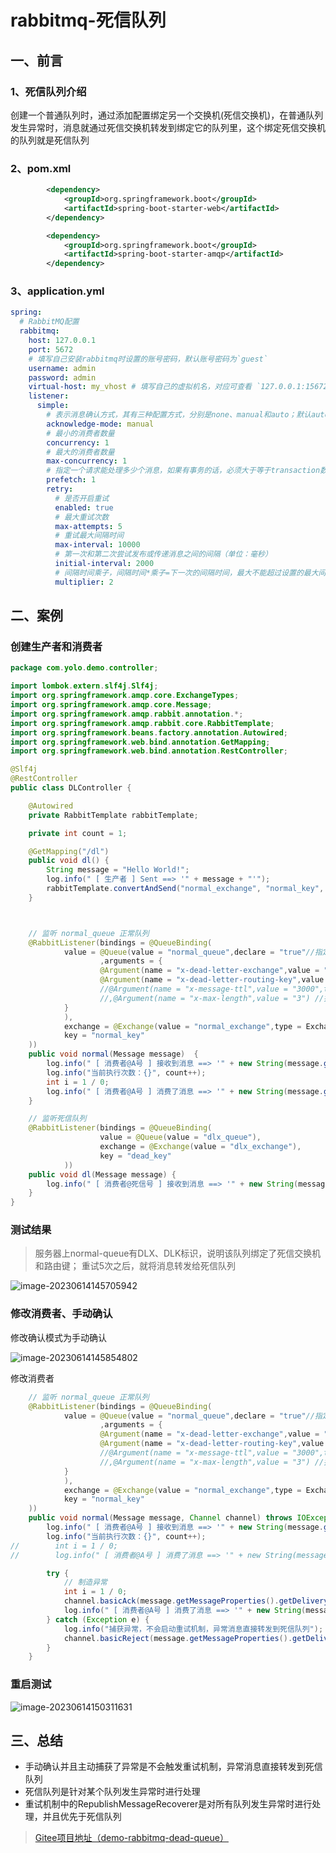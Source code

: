 # rabbitmq-死信队列

## 一、前言

### 1、死信队列介绍

创建一个普通队列时，通过添加配置绑定另一个交换机(死信交换机)，在普通队列发生异常时，消息就通过死信交换机转发到绑定它的队列里，这个绑定死信交换机的队列就是死信队列

### 2、pom.xml

```xml
        <dependency>
            <groupId>org.springframework.boot</groupId>
            <artifactId>spring-boot-starter-web</artifactId>
        </dependency>

        <dependency>
            <groupId>org.springframework.boot</groupId>
            <artifactId>spring-boot-starter-amqp</artifactId>
        </dependency>
```

### 3、application.yml

```yml
spring:
  # RabbitMQ配置
  rabbitmq:
    host: 127.0.0.1
    port: 5672
    # 填写自己安装rabbitmq时设置的账号密码，默认账号密码为`guest`
    username: admin
    password: admin
    virtual-host: my_vhost # 填写自己的虚拟机名，对应可查看 `127.0.0.1:15672/#/users` 下Admin中的`Can access virtual hosts`信息
    listener:
      simple:
        # 表示消息确认方式，其有三种配置方式，分别是none、manual和auto；默认auto
        acknowledge-mode: manual
        # 最小的消费者数量
        concurrency: 1
        # 最大的消费者数量
        max-concurrency: 1
        # 指定一个请求能处理多少个消息，如果有事务的话，必须大于等于transaction数量.
        prefetch: 1
        retry:
          # 是否开启重试
          enabled: true
          # 最大重试次数
          max-attempts: 5
          # 重试最大间隔时间
          max-interval: 10000
          # 第一次和第二次尝试发布或传递消息之间的间隔（单位：毫秒）
          initial-interval: 2000
          # 间隔时间乘子，间隔时间*乘子=下一次的间隔时间，最大不能超过设置的最大间隔时间
          multiplier: 2
```

## 二、案例

### 创建生产者和消费者

```java
package com.yolo.demo.controller;

import lombok.extern.slf4j.Slf4j;
import org.springframework.amqp.core.ExchangeTypes;
import org.springframework.amqp.core.Message;
import org.springframework.amqp.rabbit.annotation.*;
import org.springframework.amqp.rabbit.core.RabbitTemplate;
import org.springframework.beans.factory.annotation.Autowired;
import org.springframework.web.bind.annotation.GetMapping;
import org.springframework.web.bind.annotation.RestController;

@Slf4j
@RestController
public class DLController {

    @Autowired
    private RabbitTemplate rabbitTemplate;

    private int count = 1;

    @GetMapping("/dl")
    public void dl() {
        String message = "Hello World!";
        log.info(" [ 生产者 ] Sent ==> '" + message + "'");
        rabbitTemplate.convertAndSend("normal_exchange", "normal_key", message);
    }



    // 监听 normal_queue 正常队列
    @RabbitListener(bindings = @QueueBinding(
            value = @Queue(value = "normal_queue",declare = "true"//指定一下队列名，默认持久队列，不指定则为临时队列
                    ,arguments = {
                    @Argument(name = "x-dead-letter-exchange",value = "dlx_exchange"), //指定一下死信交换机
                    @Argument(name = "x-dead-letter-routing-key",value = "dead_key"),  //指定死信交换机的路由key
                    //@Argument(name = "x-message-ttl",value = "3000",type = "java.lang.Long") //指定队列的过期时间，type需要指定为Long,否则会抛异常
                    //,@Argument(name = "x-max-length",value = "3") //指定队列最大长度，超过会被投入死信，至于type是否需要指定为Long，本人没试过
            }
            ),
            exchange = @Exchange(value = "normal_exchange",type = ExchangeTypes.DIRECT,durable = "true"),
            key = "normal_key"
    ))
    public void normal(Message message)  {
        log.info(" [ 消费者@A号 ] 接收到消息 ==> '" + new String(message.getBody()));
        log.info("当前执行次数：{}", count++);
        int i = 1 / 0;
        log.info(" [ 消费者@A号 ] 消费了消息 ==> '" + new String(message.getBody()));
    }

    // 监听死信队列
    @RabbitListener(bindings = @QueueBinding(
                    value = @Queue(value = "dlx_queue"),
                    exchange = @Exchange(value = "dlx_exchange"),
                    key = "dead_key"
            ))
    public void dl(Message message) {
        log.info(" [ 消费者@死信号 ] 接收到消息 ==> '" + new String(message.getBody()));
    }
}

```

### 测试结果

> 服务器上normal-queue有DLX、DLK标识，说明该队列绑定了死信交换机和路由键；
> 重试5次之后，就将消息转发给死信队列

![image-20230614145705942](https://gitee.com/huanglei1111/phone-md/raw/master/images/image-20230614145705942.png)

### 修改消费者、手动确认

修改确认模式为手动确认

![image-20230614145854802](https://gitee.com/huanglei1111/phone-md/raw/master/images/image-20230614145854802.png)

修改消费者

```java
    // 监听 normal_queue 正常队列
    @RabbitListener(bindings = @QueueBinding(
            value = @Queue(value = "normal_queue",declare = "true"//指定一下队列名，默认持久队列，不指定则为临时队列
                    ,arguments = {
                    @Argument(name = "x-dead-letter-exchange",value = "dlx_exchange"), //指定一下死信交换机
                    @Argument(name = "x-dead-letter-routing-key",value = "dead_key"),  //指定死信交换机的路由key
                    //@Argument(name = "x-message-ttl",value = "3000",type = "java.lang.Long") //指定队列的过期时间，type需要指定为Long,否则会抛异常
                    //,@Argument(name = "x-max-length",value = "3") //指定队列最大长度，超过会被投入死信，至于type是否需要指定为Long，本人没试过
            }
            ),
            exchange = @Exchange(value = "normal_exchange",type = ExchangeTypes.DIRECT,durable = "true"),
            key = "normal_key"
    ))
    public void normal(Message message, Channel channel) throws IOException {
        log.info(" [ 消费者@A号 ] 接收到消息 ==> '" + new String(message.getBody()));
        log.info("当前执行次数：{}", count++);
//        int i = 1 / 0;
//        log.info(" [ 消费者@A号 ] 消费了消息 ==> '" + new String(message.getBody()));

        try {
            // 制造异常
            int i = 1 / 0;
            channel.basicAck(message.getMessageProperties().getDeliveryTag(), false);
            log.info(" [ 消费者@A号 ] 消费了消息 ==> '" + new String(message.getBody()));
        } catch (Exception e) {
            log.info("捕获异常，不会启动重试机制，异常消息直接转发到死信队列");
            channel.basicReject(message.getMessageProperties().getDeliveryTag(), false);
        }
    }
```

### 重启测试

![image-20230614150311631](https://gitee.com/huanglei1111/phone-md/raw/master/images/image-20230614150311631.png)

## 三、总结

- 手动确认并且主动捕获了异常是不会触发重试机制，异常消息直接转发到死信队列
- 死信队列是针对某个队列发生异常时进行处理
- 重试机制中的RepublishMessageRecoverer是对所有队列发生异常时进行处理，并且优先于死信队列

> [Gitee项目地址（demo-rabbitmq-dead-queue）](https://gitee.com/huanglei1111/yolo-springboot-demo/tree/master/demo-rabbitmq/demo-rabbitmq-dead-queue)
